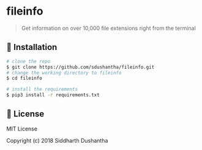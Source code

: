 # fileinfo

> Get information on over 10,000 file extensions right from the terminal

## 💾 Installation

```bash
# clone the repo
$ git clone https://github.com/sdushantha/fileinfo.git
# change the working directory to fileinfo
$ cd fileinfo

# install the requirements
$ pip3 install -r requirements.txt
```


## 📜 License
MIT License

Copyright (c) 2018 Siddharth Dushantha
